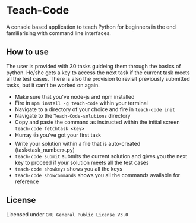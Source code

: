 # Teach-Code

A console based application to teach Python for beginners in the end familiarising with command line interfaces.

## How to use

The user is provided with 30 tasks guideing them through the basics of python. He/she gets a key to access the next task if the current task meets all the test cases. There is also the provision to revisit previously submitted tasks, but it can't be worked on again.

- Make sure that you've node-js and npm installed
- Fire in ``` npm install -g teach-code ``` within your terminal
- Navigate to a directory of your choice and fire in ``` teach-code init ```
- Navigate to the ``` Teach-Code-solutions ``` directory
- Copy and paste the command as instructed within the initial screen ``` teach-code fetchtask <key> ```
- Hurray :+1: you've got your first task
- Write your solution within a file that is auto-created (task<task_number>.py)
- ``` teach-code submit ``` submits the current solution and gives you the next key to proceed if your solution meets all the test cases
- ``` teach-code showkeys ``` shows you all the keys 
- ``` teach-code showcommands ``` shows you all the commands available for reference

## License

Licensed under `GNU General Public License V3.0`